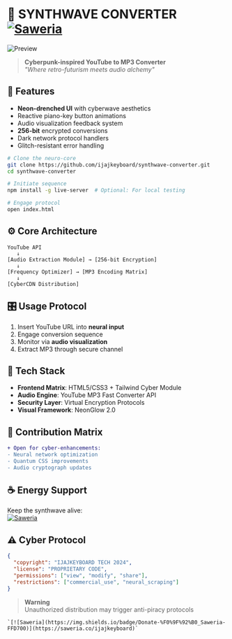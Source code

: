 
# 🎹 SYNTHWAVE CONVERTER [![Saweria](https://img.shields.io/badge/Support-%F0%9F%8D%BA%20Buy%20Me%20a%20Keyboard-red?style=flat)](https://saweria.co/ijajkeyboard)

![Preview](https://i.ibb.co/6nM6Yzq/synthwave-preview.png)

> **Cyberpunk-inspired YouTube to MP3 Converter**  
> *"Where retro-futurism meets audio alchemy"*

## 🚀 Features
- **Neon-drenched UI** with cyberwave aesthetics
- Reactive piano-key button animations
- Audio visualization feedback system
- **256-bit** encrypted conversions
- Dark network protocol handlers
- Glitch-resistant error handling

```bash
# Clone the neuro-core
git clone https://github.com/ijajkeyboard/synthwave-converter.git
cd synthwave-converter

# Initiate sequence
npm install -g live-server  # Optional: For local testing

# Engage protocol
open index.html
```

## ⚙️ Core Architecture
```ascii
YouTube API
   ↓
[Audio Extraction Module] → [256-bit Encryption]
   ↓
[Frequency Optimizer] → [MP3 Encoding Matrix]
   ↓
[CyberCDN Distribution]
```

## 🎛 Usage Protocol
1. Insert YouTube URL into **neural input**
2. Engage conversion sequence
3. Monitor via **audio visualization**
4. Extract MP3 through secure channel

## 🔮 Tech Stack
- **Frontend Matrix**: HTML5/CSS3 + Tailwind Cyber Module
- **Audio Engine**: YouTube MP3 Fast Converter API
- **Security Layer**: Virtual Encryption Protocols
- **Visual Framework**: NeonGlow 2.0

## 🌌 Contribution Matrix
```diff
+ Open for cyber-enhancements:
- Neural network optimization
- Quantum CSS improvements
- Audio cryptograph updates
```

## ☕ Energy Support
Keep the synthwave alive:  
[![Saweria](https://img.shields.io/badge/SUPPORT_OUR_NEURONS-%F0%9F%8D%BA%20Saweria-%23FF5E5E)](https://saweria.co/ijajkeyboard)

## ⚠️ Cyber Protocol
```json
{
  "copyright": "IJAJKEYBOARD TECH 2024",
  "license": "PROPRIETARY CODE",
  "permissions": ["view", "modify", "share"],
  "restrictions": ["commercial_use", "neural_scraping"]
}
```

> **Warning**  
> Unauthorized distribution may trigger anti-piracy protocols
```
`[![Saweria](https://img.shields.io/badge/Donate-%F0%9F%92%B0_Saweria-FFD700)](https://saweria.co/ijajkeyboard)`
